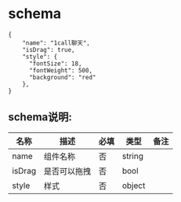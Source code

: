 # schema
```
{
    "name": "1call聊天",
    "isDrag": true,
    "style": {
      "fontSize": 18,
      "fontWeight": 500,
      "background": "red"
    },
}
```

## schema说明:
| 名称 | 描述 | 必填 | 类型 | 备注 |
|--|--|--|--| -- |
| name | 组件名称 | 否 | string |  |
| isDrag | 是否可以拖拽 | 否 | bool |  |
| style | 样式 | 否 | object |  |